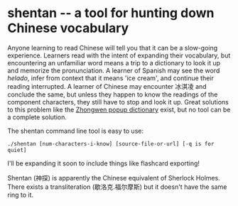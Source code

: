 # shentan -- a tool for hunting down Chinese vocabulary

Anyone learning to read Chinese will tell you that it can be a slow-going experience. Learners read with the intent of expanding their vocabulary,
but encountering an unfamiliar word means a trip to a dictionary to look it up and memorize the pronunciation. A learner of Spanish may see the word _helado_,
infer from context that it means 'ice cream', and continue their reading interrupted. A learner of Chinese may encounter 冰淇凌 and conclude the same, but unless
they happen to know the readings of the component characters, they still have to stop and look it up. Great solutions to this problem like the [Zhongwen popup dictionary](
http://zhongwen-chrome.blogspot.com/) exist, but no tool can be a complete solution.

The shentan command line tool is easy to use:

	./shentan [num-characters-i-know] [source-file-or-url] [-q is for quiet]

I'll be expanding it soon to include things like flashcard exporting!

Shentan (神探) is apparently the Chinese equivalent of Sherlock Holmes. There exists a transliteration (歇洛克.福尔摩斯) but it doesn't have the same ring to it.

